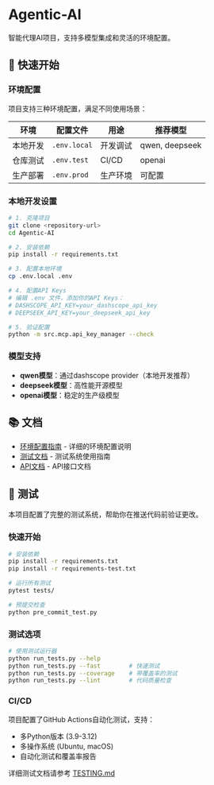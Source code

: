 # Agentic-AI

智能代理AI项目，支持多模型集成和灵活的环境配置。

## 🚀 快速开始

### 环境配置

项目支持三种环境配置，满足不同使用场景：

| 环境 | 配置文件 | 用途 | 推荐模型 |
|-----|---------|------|---------|
| 本地开发 | `.env.local` | 开发调试 | qwen, deepseek |
| 仓库测试 | `.env.test` | CI/CD | openai |
| 生产部署 | `.env.prod` | 生产环境 | 可配置 |

### 本地开发设置

```bash
# 1. 克隆项目
git clone <repository-url>
cd Agentic-AI

# 2. 安装依赖
pip install -r requirements.txt

# 3. 配置本地环境
cp .env.local .env

# 4. 配置API Keys
# 编辑 .env 文件，添加你的API Keys：
# DASHSCOPE_API_KEY=your_dashscope_api_key
# DEEPSEEK_API_KEY=your_deepseek_api_key

# 5. 验证配置
python -m src.mcp.api_key_manager --check
```

### 模型支持

- **qwen模型**：通过dashscope provider（本地开发推荐）
- **deepseek模型**：高性能开源模型
- **openai模型**：稳定的生产级模型

## 📚 文档

- [环境配置指南](./docs/ENVIRONMENT_SETUP.md) - 详细的环境配置说明
- [测试文档](./TESTING.md) - 测试系统使用指南
- [API文档](./docs/) - API接口文档

## 🧪 测试

本项目配置了完整的测试系统，帮助你在推送代码前验证更改。

### 快速开始

```bash
# 安装依赖
pip install -r requirements.txt
pip install -r requirements-test.txt

# 运行所有测试
pytest tests/

# 预提交检查
python pre_commit_test.py
```

### 测试选项

```bash
# 使用测试运行器
python run_tests.py --help
python run_tests.py --fast        # 快速测试
python run_tests.py --coverage    # 带覆盖率的测试
python run_tests.py --lint        # 代码质量检查
```

### CI/CD

项目配置了GitHub Actions自动化测试，支持：
- 多Python版本 (3.9-3.12)
- 多操作系统 (Ubuntu, macOS)
- 自动化测试和覆盖率报告

详细测试文档请参考 [TESTING.md](./TESTING.md)
